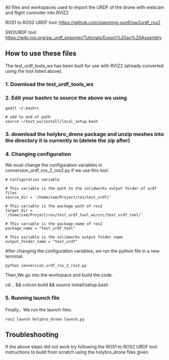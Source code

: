 All files and workspaces used to import the URDF of the drone with webcam and flight controller into RVIZ2

ROS1 to ROS2 URDF tool: https://github.com/xiaoming-sun6/sw2urdf_ros2

SW2URDF tool: https://wiki.ros.org/sw_urdf_exporter/Tutorials/Export%20an%20Assembly

## How to use these files

The test_urdf_tools_ws has been built for use with RVIZ2 (already converted using the tool listed above).

### 1. Download the test_urdf_tools_ws

### 2. Edit your bashrc to source the above ws using
```
gedit ~/.bashrc

# add to end of path
source ~/test_ws/install/local_setup.bash
```

### 3. download the holybro_drone package and unzip meshes into the directory it is currently in (delete the zip after)

### 4. Changing configuration
We must change the configuration variables in conversion_urdf_ros_2_ros2.py if we use this tool.

```
# Configuration variable

# This variable is the path to the solidworks output folder of urdf files
source_dir = '/home/sxm/Project/ros/test_urdf/'

# This variable is the package path of ros2
target_dir = '/home/sxm/Project/ros/test_urdf_tool_ws/src/test_urdf_tool/'

# This variable is the package-name of ros2
package_name = "test_urdf_tool"

# This variable is the solidworks output folder name
output_folder_name = "test_urdf"
```

After changing the configuration variables, we run the python file in a new terminal.
```
python conversion_urdf_ros_2_ros2.py
```
Then,We go into the workspace and build the code.

cd .. && colcon build && source install/setup.bash

### 5. Running launch file
Finally，We run the launch files.
```
ros2 launch holybro_drone launch.py 
```

## Troubleshooting
If the above steps did not work try following the ROS1 to ROS2 URDF tool instructions to build from scratch using the holybro_drone files given
